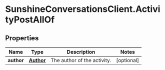 # SunshineConversationsClient.ActivityPostAllOf

## Properties

Name | Type | Description | Notes
------------ | ------------- | ------------- | -------------
**author** | [**Author**](Author.md) | The author of the activity. | [optional] 


